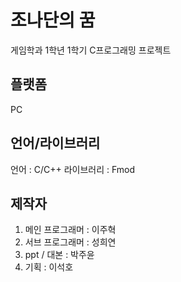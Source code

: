 # 조나단의 꿈
게임학과 1학년 1학기 C프로그래밍 프로젝트

플랫폼
----
PC

언어/라이브러리
---------------------
언어 : C/C++
라이브러리 : Fmod

제작자
-----
1. 메인 프로그래머 : 이주혁
2. 서브 프로그래머 : 성희연
3. ppt / 대본 : 박주윤
4. 기획 : 이석호
